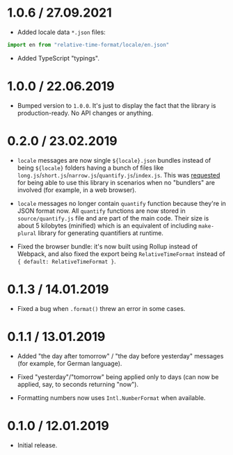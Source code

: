 1.0.6 / 27.09.2021
==================

  * Added locale data `*.json` files:

```js
import en from "relative-time-format/locale/en.json"
```

  * Added TypeScript "typings".

1.0.0 / 22.06.2019
==================

  * Bumped version to `1.0.0`. It's just to display the fact that the library is production-ready. No API changes or anything.

0.2.0 / 23.02.2019
==================

  * `locale` messages are now single `${locale}.json` bundles instead of being `${locale}` folders having a bunch of files like `long.js`/`short.js`/`narrow.js`/`quantify.js`/`index.js`. This was [requested](https://github.com/catamphetamine/relative-time-format/issues/4) for being able to use this library in scenarios when no "bundlers" are involved (for example, in a web browser).

  * `locale` messages no longer contain `quantify` function because they're in JSON format now. All `quantify` functions are now stored in `source/quantify.js` file and are part of the main code. Their size is about 5 kilobytes (minified) which is an equivalent of including `make-plural` library for generating quantifiers at runtime.

  * Fixed the browser bundle: it's now built using Rollup instead of Webpack, and also fixed the export being `RelativeTimeFormat` instead of `{ default: RelativeTimeFormat }`.

<!--
  * `locale` property inside `locale/${locale}/index.js` files was renamed to `id`.
-->

0.1.3 / 14.01.2019
===================

  * Fixed a bug when `.format()` threw an error in some cases.

0.1.1 / 13.01.2019
===================

  * Added "the day after tomorrow" / "the day before yesterday" messages (for example, for German language).

  * Fixed "yesterday"/"tomorrow" being applied only to days (can now be applied, say, to seconds returning "now").

  * Formatting numbers now uses `Intl.NumberFormat` when available.

0.1.0 / 12.01.2019
===================

  * Initial release.
